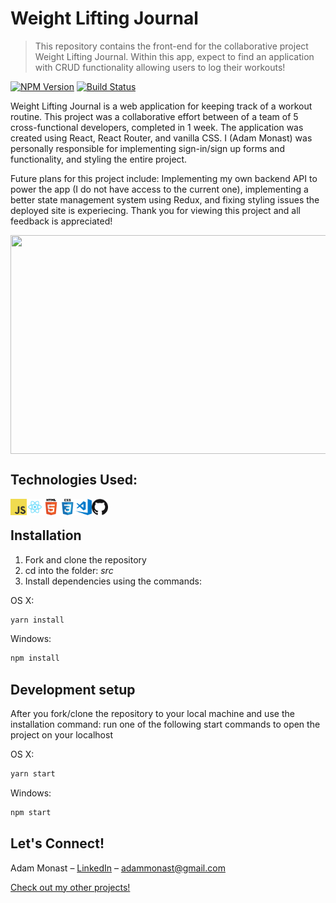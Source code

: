 # Weight Lifting Journal

> This repository contains the front-end for the collaborative project Weight Lifting Journal. Within this app, expect to find an application with CRUD functionality allowing users to log their workouts!

[![NPM Version][npm-image]][npm-url]
[![Build Status][travis-image]][travis-url]

Weight Lifting Journal is a web application for keeping track of a workout routine. This project was a collaborative effort between of a team of 5 cross-functional developers, completed in 1 week. The application was created using React, React Router, and vanilla CSS. I (Adam Monast) was personally responsible for implementing sign-in/sign up forms and functionality, and styling the entire project. 

Future plans for this project include: Implementing my own backend API to power the app (I do not have access to the current one), implementing a better state management system using Redux, and fixing styling issues the deployed site is experiecing. Thank you for viewing this project and all feedback is appreciated!

<img src=https://user-images.githubusercontent.com/57102880/98874564-7e4aab00-2448-11eb-9d43-c7e2d2029224.png align="center" width="600" height="350">

## Technologies Used:
[<img align="left" alt="JavaScript" width="26px" src="https://raw.githubusercontent.com/github/explore/80688e429a7d4ef2fca1e82350fe8e3517d3494d/topics/javascript/javascript.png" />][github]
[<img align="left" alt="React" width="26px" src="https://raw.githubusercontent.com/github/explore/80688e429a7d4ef2fca1e82350fe8e3517d3494d/topics/react/react.png" />][github]
[<img align="left" alt="HTML5" width="26px" src="https://raw.githubusercontent.com/github/explore/80688e429a7d4ef2fca1e82350fe8e3517d3494d/topics/html/html.png" />][github]
[<img align="left" alt="CSS3" width="26px" src="https://raw.githubusercontent.com/github/explore/80688e429a7d4ef2fca1e82350fe8e3517d3494d/topics/css/css.png" />][github]
[<img align="left" alt="Visual Studio Code" width="26px" src="https://raw.githubusercontent.com/github/explore/80688e429a7d4ef2fca1e82350fe8e3517d3494d/topics/visual-studio-code/visual-studio-code.png" />][github]
[<img align="left" alt="GitHub" width="26px" src="https://raw.githubusercontent.com/github/explore/78df643247d429f6cc873026c0622819ad797942/topics/github/github.png" />][github]

<br />

## Installation

1) Fork and clone the repository
2) cd into the folder: *src*
3) Install dependencies using the commands:

OS X:

```sh
yarn install
```

Windows:

```sh
npm install
```

## Development setup

After you fork/clone the repository to your local machine and use the installation command: run one of the following start commands to open the project on your localhost

OS X:

```sh
yarn start
```

Windows:

```sh
npm start
```

## Let's Connect!

Adam Monast – [LinkedIn](https://www.linkedin.com/in/adam-monast/) – adammonast@gmail.com

[Check out my other projects!](https://github.com/Adammonast)

<!-- Markdown link & img dfn's -->

[npm-image]: https://img.shields.io/npm/v/datadog-metrics.svg?style=flat-square
[npm-url]: https://npmjs.org/package/datadog-metrics
[travis-image]: https://img.shields.io/travis/dbader/node-datadog-metrics/master.svg?style=flat-square
[travis-url]: https://travis-ci.org/dbader/node-datadog-metrics
[linkedin]: https://www.linkedin.com/in/adam-monast/
[github]: https://github.com/Adammonast?tab=repositories
